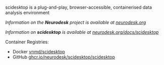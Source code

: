 scidesktop is a plug-and-play, browser-accessible, containerised data analysis environment

_Information on the **Neurodesk** project is available at [neurodesk.org](https://sciget.org)_

_Information on **scidesktop** is available at [neurodesk.org/docs/scidesktop](https://sciget.org/docs/scidesktop)_

Container Registries:
- Docker [vnmd/scidesktop](https://hub.docker.com/r/vnmd/scidesktop)
- GitHub [ghcr.io/neurodesk/scidesktop/scidesktop](https://github.com/NeuroDesk/scidesktop/pkgs/container/scidesktop%2Fscidesktop)

